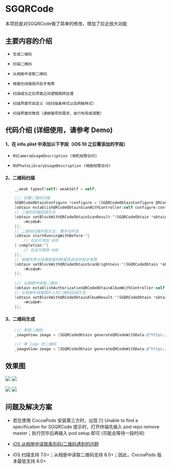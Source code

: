 
# SGQRCode
本项目是对SGQRCode做了简单的修改，增加了拉近放大功能


## 主要内容的介绍

* `生成二维码`<br>

* `扫描二维码`<br>

* `从相册中读取二维码`<br>

* `根据光线强弱开启手电筒`<br>

* `扫描成功之后界面之间逻辑跳转处理`<br>

* `扫描界面可自定义（线扫描条样式以及网格样式）`<br>

* `扫描界面仿微信（请根据项目需求，自行布局或调整）`<br>



## 代码介绍 (详细使用，请参考 Demo)

#### 1、在 info.plist 中添加以下字段（iOS 10 之后需添加的字段）

* `NSCameraUsageDescription (相机权限访问)`<br>

* `NSPhotoLibraryUsageDescription (相册权限访问)`<br>

#### 2、二维码扫描

```Objective-C
    __weak typeof(self) weakSelf = self;

    /// 创建二维码扫描
    SGQRCodeObtainConfigure *configure = [SGQRCodeObtainConfigure QRCodeObtainConfigure];
    [obtain establishQRCodeObtainScanWithController:self configure:configure];
    // 二维码扫描回调方法
    [obtain setBlockWithQRCodeObtainScanResult:^(SGQRCodeObtain *obtain, NSString *result) {
        <#code#>
    }];
    // 二维码扫描开启方法: 需手动开启
    [obtain startRunningWithBefore:^{
        // 在此可添加 HUD
    } completion:^{
        // 在此可移除 HUD
    }];
    // 根据外界光线强弱值判断是否自动开启手电筒
    [obtain setBlockWithQRCodeObtainScanBrightness:^(SGQRCodeObtain *obtain, CGFloat brightness) {
        <#code#>
    }];
    
    /// 从相册中读取二维码    
    [obtain establishAuthorizationQRCodeObtainAlbumWithController:self];
    // 从相册中读取图片上的二维码回调方法
    [obtain setBlockWithQRCodeObtainAlbumResult:^(SGQRCodeObtain *obtain, NSString *result) {
        <#code#>
    }];
```

#### 3、二维码生成

```Objective-C
    /// 常规二维码
    _imageView.image = [SGQRCodeObtain generateQRCodeWithData:@"https://github.com/kingsic" size:size];
    
    /// 带 logo 的二维码
    _imageView.image = [SGQRCodeObtain generateQRCodeWithData:@"https://github.com/kingsic" size:size logoImage:logoImage ratio:ratio];
```


## 效果图

![](https://github.com/kingsic/SGQRCode/raw/master/Picture/sorgle1.png)       ![](https://github.com/kingsic/SGQRCode/raw/master/Picture/sorgle2.png)

![](https://github.com/kingsic/SGQRCode/raw/master/Picture/sorgle3.png)       ![](https://github.com/kingsic/SGQRCode/raw/master/Picture/sorgle4.png)


## 问题及解决方案

* 若在使用 CocoaPods 安装第三方时，出现 [!] Unable to find a specification for SGQRCode 提示时，打开终端先输入 pod repo remove master；执行完毕后再输入 pod setup 即可 (可能会等待一段时间)

* [iOS 从相册中读取条形码/二维码遇到的问题](https://blog.csdn.net/gaomingyangc/article/details/54017879)

* iOS 扫描支持 7.0+；从相册中读取二维码支持 8.0+；因此，CocoaPods 版本最低支持 8.0+


